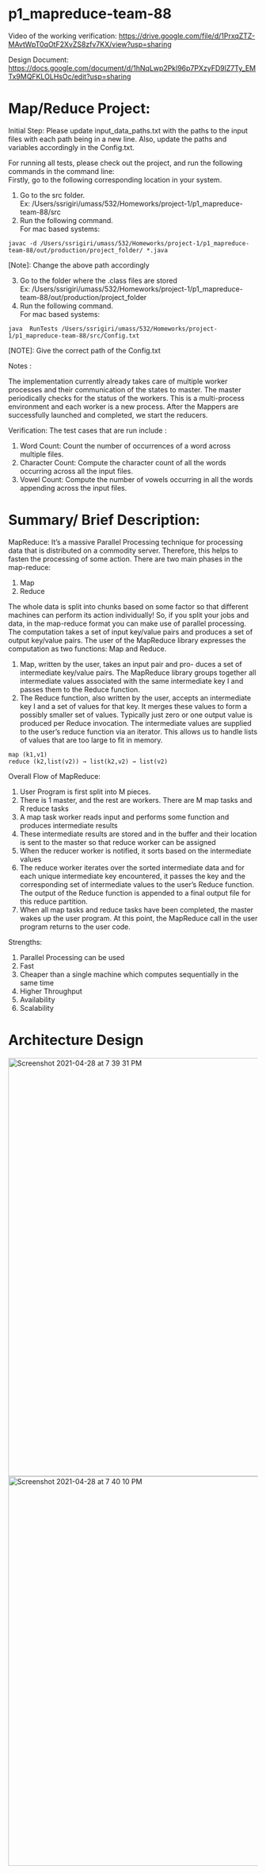 # p1_mapreduce-team-88

Video of the working verification: https://drive.google.com/file/d/1PrxqZTZ-MAvtWpT0qOtF2XvZS8zfv7KX/view?usp=sharing

Design Document: https://docs.google.com/document/d/1hNqLwp2Pkl96p7PXzyFD9lZ7Ty_EMTx9MQFKLOLHsOc/edit?usp=sharing


# Map/Reduce Project: 

Initial Step: Please update input_data_paths.txt with the paths to the input files with each path being in a new line. 
Also, update the paths and variables accordingly in the Config.txt.


For running all tests, please check out the project, and run the following commands in the command line:  \
Firstly, go to the following corresponding location in your system.

1. Go to the src folder. \
  Ex: /Users/ssrigiri/umass/532/Homeworks/project-1/p1_mapreduce-team-88/src
2. Run the following command. \
  For mac based systems:
  ```
  javac -d /Users/ssrigiri/umass/532/Homeworks/project-1/p1_mapreduce-team-88/out/production/project_folder/ *.java
  ```
  [Note]: Change the above path accordingly
  
3. Go to the folder where the .class files are stored \
  Ex: /Users/ssrigiri/umass/532/Homeworks/project-1/p1_mapreduce-team-88/out/production/project_folder
4. Run the following command.\
  For mac based systems:
  ```
  java  RunTests /Users/ssrigiri/umass/532/Homeworks/project-1/p1_mapreduce-team-88/src/Config.txt
  ```
  [NOTE]: Give the correct path of the Config.txt



Notes : 

The implementation currently already takes care of multiple worker processes and their communication of the states to master. The master periodically checks for the status of the workers.
This is a multi-process environment and each worker is a new process.
After the Mappers are successfully launched and completed, we start the reducers.


Verification:  The test cases that are run include : 
1. Word Count: Count the number of occurrences of a word across multiple files. 
2. Character Count: Compute the character count of all the words occurring across all the input files. 
3. Vowel Count: Compute the number of vowels occurring in all the words appending across the input files.


# Summary/ Brief Description:

MapReduce:
It’s a massive Parallel Processing technique for processing data that is distributed on a commodity server. Therefore, this helps to fasten the processing of some action. There are two main phases in the map-reduce:
1. Map
2. Reduce

The whole data is split into chunks based on some factor so that different machines can perform its action individually! So, if you split your jobs and data, in the map-reduce format you can make use of parallel processing. The computation takes a set of input key/value pairs and produces a set of output key/value pairs. The user of the MapReduce library expresses the computation as two functions: Map and Reduce.
1. Map, written by the user, takes an input pair and pro- duces a set of intermediate key/value pairs. The MapReduce library groups together all intermediate values associated with the same intermediate key I and passes them to the Reduce function.
2. The Reduce function, also written by the user, accepts an intermediate key I and a set of values for that key. It merges these values to form a possibly smaller set of values. Typically just zero or one output value is produced per Reduce invocation. The intermediate values are supplied to the user’s reduce function via an iterator. This allows us to handle lists of values that are too large to fit in memory.
```
map (k1,v1)
reduce (k2,list(v2)) → list(k2,v2) → list(v2)
```
Overall Flow of MapReduce:
1. User Program is first split into M pieces.
2. There is 1 master, and the rest are workers. There are M map tasks and R
reduce tasks
3. A map task worker reads input and performs some function and produces
intermediate results
4. These intermediate results are stored and in the buffer and their location is
sent to the master so that reduce worker can be assigned
5. When the reducer worker is notified, it sorts based on the intermediate
values
6. The reduce worker iterates over the sorted intermediate data and for each
unique intermediate key encountered, it passes the key and the corresponding set of intermediate values to the user’s Reduce function. The output of the Reduce function is appended to a final output file for this reduce partition.
7. When all map tasks and reduce tasks have been completed, the master wakes up the user program. At this point, the MapReduce call in the user program returns to the user code.

Strengths:
1. Parallel Processing can be used
2. Fast
3. Cheaper than a single machine which computes sequentially in the same time
4. Higher Throughput
5. Availability
6. Scalability

# Architecture Design

<img width="843" alt="Screenshot 2021-04-28 at 7 39 31 PM" src="https://user-images.githubusercontent.com/29397962/116418319-a8a6ee00-a859-11eb-8163-0dae8da621c7.png">

<img width="785" alt="Screenshot 2021-04-28 at 7 40 10 PM" src="https://user-images.githubusercontent.com/29397962/116418336-ac3a7500-a859-11eb-9afd-bfcffa7cce1c.png">
